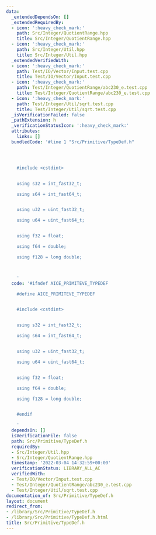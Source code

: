 ```yaml
---
data:
  _extendedDependsOn: []
  _extendedRequiredBy:
  - icon: ':heavy_check_mark:'
    path: Src/Integer/QuotientRange.hpp
    title: Src/Integer/QuotientRange.hpp
  - icon: ':heavy_check_mark:'
    path: Src/Integer/Util.hpp
    title: Src/Integer/Util.hpp
  _extendedVerifiedWith:
  - icon: ':heavy_check_mark:'
    path: Test/IO/Vector/Input.test.cpp
    title: Test/IO/Vector/Input.test.cpp
  - icon: ':heavy_check_mark:'
    path: Test/Integer/QuotientRange/abc230_e.test.cpp
    title: Test/Integer/QuotientRange/abc230_e.test.cpp
  - icon: ':heavy_check_mark:'
    path: Test/Integer/Util/sqrt.test.cpp
    title: Test/Integer/Util/sqrt.test.cpp
  _isVerificationFailed: false
  _pathExtension: h
  _verificationStatusIcon: ':heavy_check_mark:'
  attributes:
    links: []
  bundledCode: '#line 1 "Src/Primitive/TypeDef.h"




    #include <cstdint>


    using s32 = int_fast32_t;

    using s64 = int_fast64_t;


    using u32 = uint_fast32_t;

    using u64 = uint_fast64_t;


    using f32 = float;

    using f64 = double;

    using f128 = long double;



    '
  code: '#ifndef AICE_PRIMITEVE_TYPEDEF

    #define AICE_PRIMITEVE_TYPEDEF


    #include <cstdint>


    using s32 = int_fast32_t;

    using s64 = int_fast64_t;


    using u32 = uint_fast32_t;

    using u64 = uint_fast64_t;


    using f32 = float;

    using f64 = double;

    using f128 = long double;


    #endif

    '
  dependsOn: []
  isVerificationFile: false
  path: Src/Primitive/TypeDef.h
  requiredBy:
  - Src/Integer/Util.hpp
  - Src/Integer/QuotientRange.hpp
  timestamp: '2022-03-04 14:32:59+00:00'
  verificationStatus: LIBRARY_ALL_AC
  verifiedWith:
  - Test/IO/Vector/Input.test.cpp
  - Test/Integer/QuotientRange/abc230_e.test.cpp
  - Test/Integer/Util/sqrt.test.cpp
documentation_of: Src/Primitive/TypeDef.h
layout: document
redirect_from:
- /library/Src/Primitive/TypeDef.h
- /library/Src/Primitive/TypeDef.h.html
title: Src/Primitive/TypeDef.h
---
```

